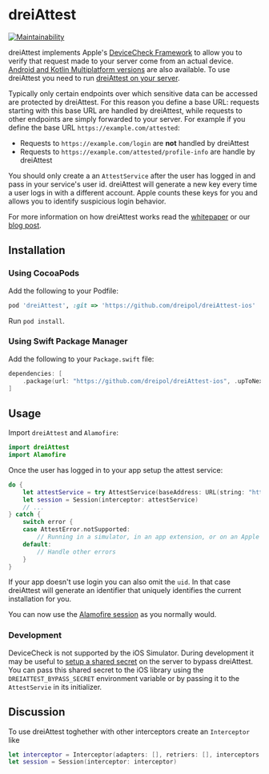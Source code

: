 # dreiAttest

[![Maintainability](https://api.codeclimate.com/v1/badges/739700599784ebf30814/maintainability)](https://codeclimate.com/repos/6037772f371217014d007062/maintainability)

dreiAttest implements Apple's [DeviceCheck Framework](https://developer.apple.com/documentation/devicecheck) to allow you to verify that request made to your server come from an actual device. [Android and Kotlin Multiplatform versions](https://github.com/dreipol/dreiAttest-android) are also available. To use dreiAttest you need to run [dreiAttest on your server](https://github.com/dreipol/dreiAttest-django).

Typically only certain endpoints over which sensitive data can be accessed are protected by dreiAttest. For this reason you define a base URL: requests starting with this base URL are handled by dreiAttest, while requests to other endpoints are simply forwarded to your server. For example if you define the base URL `https://example.com/attested`:
- Requests to `https://example.com/login` are **not** handled by dreiAttest
- Requests to `https://example.com/attested/profile-info` are handle by dreiAttest

You should only create a an `AttestService` after the user has logged in and pass in your service's user id. dreiAttest will generate a new key every time a user logs in with a different account. Apple counts these keys for you and allows you to identify suspicious login behavior.

For more information on how dreiAttest works read the [whitepaper](https://dreiattest.readthedocs.io/en/latest/index.html) or our [blog post]().

## Installation
### Using CocoaPods

Add the following to your Podfile:
```ruby
pod 'dreiAttest', :git => 'https://github.com/dreipol/dreiAttest-ios'
```
Run `pod install`.

### Using Swift Package Manager
Add the following to your `Package.swift` file:
```swift
dependencies: [
    .package(url: "https://github.com/dreipol/dreiAttest-ios", .upToNextMajor(from: "1.0.0"))
]
```

## Usage

Import `dreiAttest` and `Alamofire`:
```swift
import dreiAttest
import Alamofire
```

Once the user has logged in to your app setup the attest service:
```swift
do {
    let attestService = try AttestService(baseAddress: URL(string: "https://example.com/attested")!, uid: "hello@example.com", validationLevel: .signOnly)
    let session = Session(interceptor: attestService)
    // ...
} catch {
    switch error {
    case AttestError.notSupported:
        // Running in a simulator, in an app extension, or on an Apple Silicon Mac.
    default:
        // Handle other errors
    }
}
```
If your app doesn't use login you can also omit the `uid`. In that case dreiAttest will generate an identifier that uniquely identifies the current installation for you.

You can now use the [Alamofire session](https://github.com/Alamofire/Alamofire) as you normally would.

### Development
DeviceCheck is not supported by the iOS Simulator. During development it may be useful to [setup a shared secret](https://github.com/dreipol/dreiattest-django#usage) on the server to bypass dreiAttest. You can pass this shared secret to the iOS library using the `DREIATTEST_BYPASS_SECRET` environment variable or by passing it to the `AttestServie` in its initializer.

## Discussion
To use dreiAttest toghether with other interceptors create an `Interceptor` like
```swift
let interceptor = Interceptor(adapters: [], retriers: [], interceptors: [attestService, authenticationInterceptor, ...])
let session = Session(interceptor: interceptor)
```
